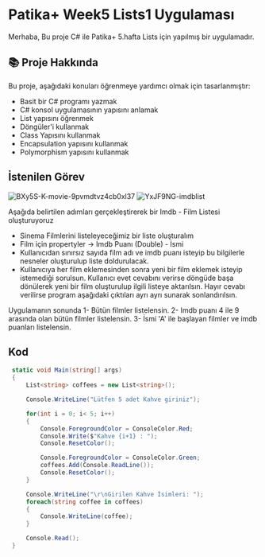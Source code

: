 # Patika+ Week5 Lists1 Uygulaması
Merhaba,
Bu proje C# ile Patika+ 5.hafta Lists için yapılmış bir uygulamadır.

## 📚 Proje Hakkında
Bu proje, aşağıdaki konuları öğrenmeye yardımcı olmak için tasarlanmıştır:
- Basit bir C# programı yazmak
- C# konsol uygulamasının yapısını anlamak
- List yapısını öğrenmek
- Döngüler'i kullanmak
- Class Yapısını kullanmak
- Encapsulation yapısını kullanmak
- Polymorphism yapısını kullanmak


## İstenilen Görev
![BXy5S-K-movie-9pvmdtvz4cb0xl37](https://github.com/user-attachments/assets/2d2f8170-1bc3-42a3-a725-87c57fbf6885)
![YxJF9NG-imdblist](https://github.com/user-attachments/assets/28dbbe0e-603c-4721-970a-734626ae79ed)

Aşağıda belirtilen adımları gerçekleştirerek bir Imdb - Film Listesi oluşturuyoruz
- Sinema Filmlerini listeleyeceğimiz bir liste oluşturalım
- Film için propertyler -> Imdb Puanı (Double) - İsmi
- Kullanıcıdan sınırsız sayıda film adı ve imdb puanı isteyip bu bilgilerle nesneler oluşturulup liste doldurulacak.
- Kullanıcıya her film eklemesinden sonra yeni bir film eklemek isteyip istemediği sorulsun. Kullanıcı evet cevabını verirse döngüde başa dönülerek yeni bir film oluşturulup ilgili listeye aktarılsın. Hayır cevabı verilirse program aşağıdaki çıktıları ayrı ayrı sunarak sonlandırılsın.

Uygulamanın sonunda
 1- Bütün filmler listelensin.
 2- Imdb puanı 4 ile 9 arasında olan bütün filmler listelensin.
 3- İsmi 'A' ile başlayan filmler ve imdb puanları listelensin.



## Kod 
```csharp
 static void Main(string[] args)
 {
     List<string> coffees = new List<string>();

     Console.WriteLine("Lütfen 5 adet Kahve giriniz");

     for(int i = 0; i< 5; i++)
     {
         Console.ForegroundColor = ConsoleColor.Red;
         Console.Write($"Kahve {i+1} : ");
         Console.ResetColor();

         Console.ForegroundColor = ConsoleColor.Green;
         coffees.Add(Console.ReadLine());
         Console.ResetColor();
     }

     Console.WriteLine("\r\nGirilen Kahve İsimleri: ");
     foreach(string coffee in coffees)
     {
         Console.WriteLine(coffee);
     }

     Console.Read();
 }
```





